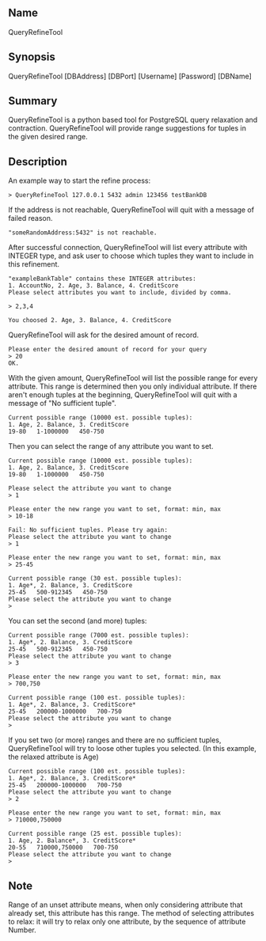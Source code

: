 ## Name
QueryRefineTool

## Synopsis
QueryRefineTool [DBAddress] [DBPort] [Username] [Password] [DBName]

## Summary
QueryRefineTool is a python based tool for PostgreSQL query relaxation and contraction.
QueryRefineTool will provide range suggestions for tuples in the given desired range.

## Description
An example way to start the refine process: 
```commandline
> QueryRefineTool 127.0.0.1 5432 admin 123456 testBankDB
```

If the address is not reachable, QueryRefineTool will quit with a message of failed reason.
 
```commandline
"someRandomAddress:5432" is not reachable. 
```

After successful connection, 
QueryRefineTool will list every attribute with INTEGER type,
and ask user to choose which tuples they want to include in this refinement.

```commandline
"exampleBankTable" contains these INTEGER attributes:
1. AccountNo, 2. Age, 3. Balance, 4. CreditScore
Please select attributes you want to include, divided by comma. 

> 2,3,4

You choosed 2. Age, 3. Balance, 4. CreditScore
```

QueryRefineTool will ask for the desired amount of record. 

```commandline
Please enter the desired amount of record for your query
> 20
OK.
```

With the given amount, QueryRefineTool will list the possible range for every attribute.
This range is determined then you only individual attribute. 
If there aren't enough tuples at the beginning, QueryRefineTool will quit with a message of "No sufficient tuple".

```commandline
Current possible range (10000 est. possible tuples): 
1. Age, 2. Balance, 3. CreditScore
19-80   1-1000000   450-750
```

Then you can select the range of any attribute you want to set. 

```commandline
Current possible range (10000 est. possible tuples): 
1. Age, 2. Balance, 3. CreditScore
19-80   1-1000000   450-750

Please select the attribute you want to change  
> 1

Please enter the new range you want to set, format: min, max
> 10-18

Fail: No sufficient tuples. Please try again: 
Please select the attribute you want to change  
> 1

Please enter the new range you want to set, format: min, max
> 25-45

Current possible range (30 est. possible tuples): 
1. Age*, 2. Balance, 3. CreditScore
25-45   500-912345   450-750
Please select the attribute you want to change  
> 
```

You can set the second (and more) tuples:

```commandline
Current possible range (7000 est. possible tuples): 
1. Age*, 2. Balance, 3. CreditScore
25-45   500-912345   450-750
Please select the attribute you want to change   
> 3

Please enter the new range you want to set, format: min, max
> 700,750

Current possible range (100 est. possible tuples): 
1. Age*, 2. Balance, 3. CreditScore*
25-45   200000-1000000   700-750
Please select the attribute you want to change  
> 
```

If you set two (or more) ranges and there are no sufficient tuples, QueryRefineTool will try to loose other tuples you selected.
(In this example, the relaxed attribute is Age)
```commandline
Current possible range (100 est. possible tuples): 
1. Age*, 2. Balance, 3. CreditScore*
25-45   200000-1000000   700-750
Please select the attribute you want to change  
> 2

Please enter the new range you want to set, format: min, max
> 710000,750000

Current possible range (25 est. possible tuples): 
1. Age, 2. Balance*, 3. CreditScore*
20-55   710000,750000   700-750
Please select the attribute you want to change  
> 
```

## Note

Range of an unset attribute means, when only considering attribute that already set, this attribute has this range.
The method of selecting attributes to relax: it will try to relax only one attribute, by the sequence of attribute Number.
